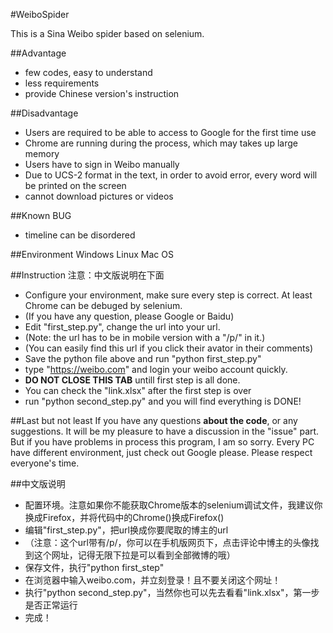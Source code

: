 #WeiboSpider

This is a Sina Weibo spider based on selenium.

##Advantage
- few codes, easy to understand 
- less requirements
- provide Chinese version's instruction

##Disadvantage
- Users are required to be able to access to Google for the first time use
- Chrome are running during the process, which may takes up large memory
- Users have to sign in Weibo manually
- Due to UCS-2 format in the text, in order to avoid error, every word will be printed on the screen
- cannot download pictures or videos

##Known BUG
- timeline can be disordered

##Environment
Windows
Linux
Mac OS 

##Instruction
注意：中文版说明在下面

- Configure your environment, make sure every step is correct. At least Chrome can be debuged by selenium.
- (If you have any question, please Google or Baidu)
- Edit "first_step.py", change the url into your url.
- (Note: the url has to be in mobile version with a "/p/" in it.)
- (You can easily find this url if you click their avator in their comments)
- Save the python file above and run "python first_step.py"
- type "https://weibo.com" and login your weibo account quickly.
- <strong>DO NOT CLOSE THIS TAB</strong> untill first step is all done.
- You can check the "link.xlsx" after the first step is over
- run "python second_step.py" and you will find everything is DONE!

##Last but not least
If you have any questions <strong>about the code</strong>, or any suggestions.
It will be my pleasure to have a discussion in the "issue" part.
But if you have problems in process this program, I am so sorry.
Every PC have different environment, just check out Google please.
Please respect everyone's time.

##中文版说明
- 配置环境。注意如果你不能获取Chrome版本的selenium调试文件，我建议你换成Firefox，并将代码中的Chrome()换成Firefox()
- 编辑"first_step.py"，把url换成你要爬取的博主的url
- （注意：这个url带有/p/，你可以在手机版网页下，点击评论中博主的头像找到这个网址，记得无限下拉是可以看到全部微博的哦）
- 保存文件，执行"python first_step"
- 在浏览器中输入weibo.com，并立刻登录！且不要关闭这个网址！
- 执行"python second_step.py"，当然你也可以先去看看"link.xlsx"，第一步是否正常运行
- 完成！
